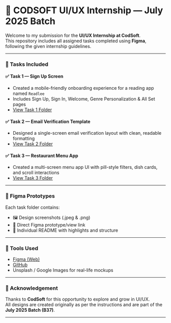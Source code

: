 # 🌟 CODSOFT UI/UX Internship — July 2025 Batch

Welcome to my submission for the **UI/UX Internship at CodSoft**.  
This repository includes all assigned tasks completed using **Figma**, following the given internship guidelines.

---

### 📁 Tasks Included

#### ✅ Task 1 — Sign Up Screen
- Created a mobile-friendly onboarding experience for a reading app named `Readlee`
- Includes Sign Up, Sign In, Welcome, Genre Personalization & All Set pages  
- [View Task 1 Folder](./Task%201%20-%20Mobile%20signup%20flow)

#### ✅ Task 2 — Email Verification Template
- Designed a single-screen email verification layout with clean, readable formatting  
- [View Task 2 Folder](./Task%202%20-%20Email%20Verification)
#### ✅ Task 3 — Restaurant Menu App
- Created a multi-screen menu app UI with pill-style filters, dish cards, and scroll interactions  
- [View Task 3 Folder](./Task%203%20-%20Restaurant%20Menu%20App%20UI)

---

### 🔗 Figma Prototypes

Each task folder contains:
- 🖼 Design screenshots (.jpeg & .png)
- 🔗 Direct Figma prototype/view link
- 📄 Individual README with highlights and structure

---

### 🧰 Tools Used

- [Figma (Web)](https://www.figma.com/)
- [GitHub](https://github.com/)
- Unsplash / Google Images for real-life mockups

---

### 🙌 Acknowledgement

Thanks to **CodSoft** for this opportunity to explore and grow in UI/UX.  
All designs are created originally as per the instructions and are part of the **July 2025 Batch (B37)**.

---
